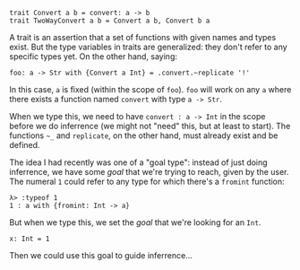 ```
trait Convert a b = convert: a -> b
trait TwoWayConvert a b = Convert a b, Convert b a
```

A trait is an assertion that a set of functions with given names and types exist. But the type variables in traits are generalized: they don't refer to any specific types yet. On the other hand, saying: 

```
foo: a -> Str with {Convert a Int} = .convert.~replicate '!'
```

In this case, `a` is fixed (within the scope of `foo`). `foo` will work on any `a` where there exists a function named `convert` with type `a -> Str`.

When we type this, we need to have `convert : a -> Int` in the scope before we do inferrence (we might not "need" this, but at least to start). The functions `~_` and `replicate`, on the other hand, must already exist and be defined.

The idea I had recently was one of a "goal type": instead of just doing inferrence, we have some *goal* that we're trying to reach, given by the user. The numeral `1` could refer to any type for which there's a `fromint` function:

```
λ> :typeof 1
1 : a with {fromint: Int -> a}
```

But when we type this, we set the *goal* that we're looking for an `Int`. 

```
x: Int = 1
```

Then we could use this goal to guide inferrence...
